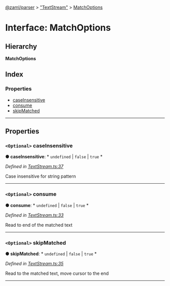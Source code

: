[@zaml/parser](../README.md) > ["TextStream"](../modules/_textstream_.md) > [MatchOptions](../interfaces/_textstream_.matchoptions.md)

# Interface: MatchOptions

## Hierarchy

**MatchOptions**

## Index

### Properties

* [caseInsensitive](_textstream_.matchoptions.md#caseinsensitive)
* [consume](_textstream_.matchoptions.md#consume)
* [skipMatched](_textstream_.matchoptions.md#skipmatched)

---

## Properties

<a id="caseinsensitive"></a>

### `<Optional>` caseInsensitive

**● caseInsensitive**: * `undefined` &#124; `false` &#124; `true`
*

*Defined in [TextStream.ts:37](https://github.com/nexushubs/zaml-lang/blob/91fabd9/packages/zaml-parser/src/TextStream.ts#L37)*

Case insensitive for string pattern

___
<a id="consume"></a>

### `<Optional>` consume

**● consume**: * `undefined` &#124; `false` &#124; `true`
*

*Defined in [TextStream.ts:33](https://github.com/nexushubs/zaml-lang/blob/91fabd9/packages/zaml-parser/src/TextStream.ts#L33)*

Read to end of the matched text

___
<a id="skipmatched"></a>

### `<Optional>` skipMatched

**● skipMatched**: * `undefined` &#124; `false` &#124; `true`
*

*Defined in [TextStream.ts:35](https://github.com/nexushubs/zaml-lang/blob/91fabd9/packages/zaml-parser/src/TextStream.ts#L35)*

Read to the matched text, move cursor to the end

___

